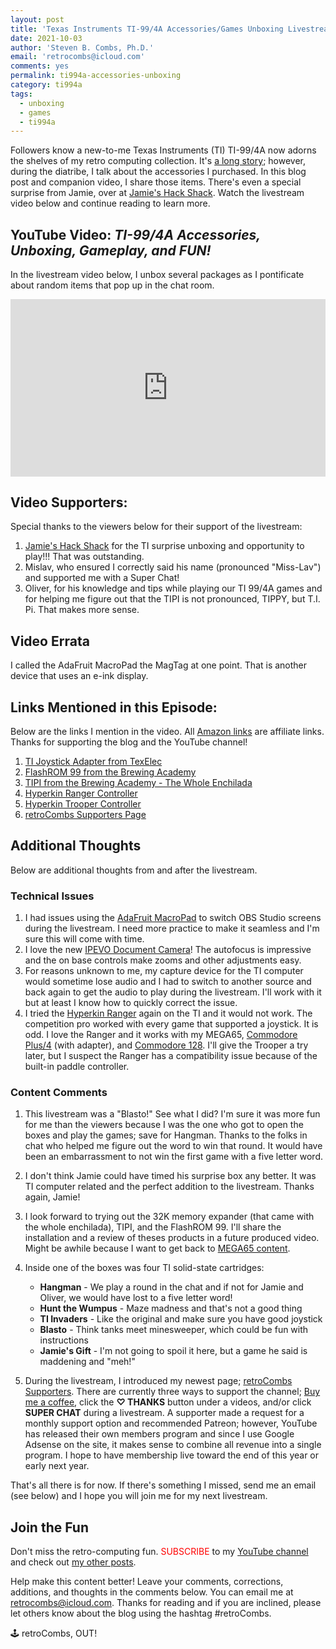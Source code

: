 ```yaml
---
layout: post
title: 'Texas Instruments TI-99/4A Accessories/Games Unboxing Livestream'
date: 2021-10-03
author: 'Steven B. Combs, Ph.D.'
email: 'retrocombs@icloud.com'
comments: yes
permalink: ti994a-accessories-unboxing
category: ti994a
tags:
  - unboxing
  - games
  - ti994a
---
```


Followers know a new-to-me Texas Instruments (TI) TI-99/4A now adorns the shelves of my retro computing collection. It's [a long story](https://www.stevencombs.com/first-ti994a); however, during the diatribe, I talk about the accessories I purchased. In this blog post and companion video, I share those items. There's even a special surprise from Jamie, over at [Jamie's Hack Shack](https://www.youtube.com/channel/UC-otrG2r_FluXkR8lUYWdPg). Watch the livestream video below and continue reading to learn more.

## YouTube Video: _‌TI-99/4A Accessories, Unboxing, Gameplay, and FUN!_

In the livestream video below, I unbox several packages as I pontificate about random items that pop up in the chat room.

<div style="position:relative;padding-top:56.25%;"><p><iframe src="https://www.youtube.com/embed/ZRuXhPiVdTg" frameborder="0" allowfullscreen="true" mozallowfullscreen="true" webkitallowfullscreen="true" style="position:absolute;top:0;left:0;width:100%;height:100%;"></iframe></p></div>

## Video Supporters:

Special thanks to the viewers below for their support of the livestream:

1. [Jamie's Hack Shack](https://www.youtube.com/channel/UC-otrG2r_FluXkR8lUYWdPg) for the TI surprise unboxing and opportunity to play!!! That was outstanding.
2. Mislav, who ensured I correctly said his name (pronounced "Miss-Lav") and supported me with a Super Chat!
3. Oliver, for his knowledge and tips while playing our TI 99/4A games and for helping me figure out that the TIPI is not pronounced, TIPPY, but T.I. Pi. That makes more sense.

## Video Errata

I called the AdaFruit MacroPad the MagTag at one point. That is another device that uses an e-ink display.

## Links Mentioned in this Episode:

Below are the links I mention in the video. All [Amazon links](https://amzn.to/3miWvVK) are affiliate links. Thanks for supporting the blog and the YouTube channel!

1. [TI Joystick Adapter from TexElec](https://texelec.com/product/ti-994a-to-atari-2600-joystick-adapter/)
2. [FlashROM 99 from the Brewing Academy](https://thebrewingacademy.com/collections/ti-99-4a/products/texas-instruments-99-4a-flashrom-99)
3. [TIPI from the Brewing Academy - The Whole Enchilada](https://thebrewingacademy.com/collections/ti-99-4a/products/tipi-ti-raspberry-pi-interface-for-the-ti-99-4a?variant=31641974734950)
4. [Hyperkin Ranger Controller](https://amzn.to/3orPuEv)
5. [Hyperkin Trooper Controller](https://amzn.to/3l1CHXj)
6. [retroCombs Supporters Page](https://www.stevencombs.com/supporters)

## Additional Thoughts

Below are additional thoughts from and after the livestream.

### Technical Issues

1. I had issues using the [AdaFruit MacroPad](https://www.stevencombs.com/adabox-019) to switch OBS Studio screens during the livestream. I need more practice to make it seamless and I'm sure this will come with time.
2. I love the new [IPEVO Document Camera](https://www.stevencombs.com/ipevo-vz-r)! The autofocus is impressive and the on base controls make zooms and other adjustments easy.
3. For reasons unknown to me, my capture device for the TI computer would sometime lose audio and I had to switch to another source and back again to get the audio to play during the livestream. I'll work with it but at least I know how to quickly correct the issue.
4. I tried the [Hyperkin Ranger](https://amzn.to/3orPuEv) again on the TI and it would not work. The competition pro worked with every game that supported a joystick. It is odd. I love the Ranger and it works with my MEGA65, [Commodore Plus/4](https://www.stevencombs.com/plus4) (with adapter), and [Commodore 128](https://www.stevencombs.com/c128-1). I'll give the Trooper a try later, but I suspect the Ranger has a compatibility issue because of the built-in paddle controller.

### Content Comments

1. This livestream was a "Blasto!" See what I did? I'm sure it was more fun for me than the viewers because I was the one who got to open the boxes and play the games; save for Hangman. Thanks to the folks in chat who helped me figure out the word to win that round. It would have been an embarrassment to not win the first game with a five letter word.
2. I don't think Jamie could have timed his surprise box any better. It was TI computer related and the perfect addition to the livestream. Thanks again, Jamie!
3. I look forward to trying out the 32K memory expander (that came with the whole enchilada), TIPI, and the FlashROM 99. I'll share the installation and a review of theses products in a future produced video. Might be awhile because I want to get back to [MEGA65 content](https://www.stevencombs.com/mega65).
5. Inside one of the boxes was four TI solid-state cartridges:

    * **Hangman** - We play a round in the chat and if not for Jamie and Oliver, we would have lost to a five letter word!
    * **Hunt the Wumpus** - Maze madness and that's not a good thing
    * **TI Invaders** - Like the original and make sure you have good joystick
    * **Blasto** - Think tanks meet minesweeper, which could be fun with instructions
    * **Jamie's Gift** - I'm not going to spoil it here, but a game he said is maddening and "meh!"

6. During the livestream, I introduced my newest page; [retroCombs Supporters](https://www.stevencombs.com/supporters). There are currently three ways to support the channel; [Buy me a coffee](https://www.buymeacoffee.com/retrocombs), click the **♡ THANKS** button under a videos, and/or click **SUPER CHAT** during a livestream. A supporter made a request for a monthly support option and recommended Patreon; however, YouTube has released their own members program and since I use Google Adsense on the site, it makes sense to combine all revenue into a single program. I hope to have membership live toward the end of this year or early next year. 

That's all there is for now. If there's something I missed, send me an email (see below) and I hope you will join me for my next livestream.

## Join the Fun

Don't miss the retro-computing fun. <font color="red">SUBSCRIBE</font> to my [YouTube channel](https://www.youtube.com/stevencombs) and check out [my other posts](https://www.stevencombs.com).

Help make this content better! Leave your comments, corrections, additions, and thoughts in the comments below. You can email me at [retrocombs@icloud.com](mailto:retrocombs@icloud.com). Thanks for reading and if you are inclined, please let others know about the blog using the hashtag #retroCombs.

🕹️ retroCombs, OUT!